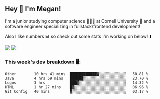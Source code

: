 ## Hey 👋 I'm Megan! 
I'm a junior studying computer science 👩🏻‍💻 at Cornell University 🐻 and a software engineer specializing in fullstack/frontend development!

Also I like numbers 📊 so check out some stats I'm working on below! ⬇️

<img src="https://github-readme-stats.meganyin13.vercel.app/api?username=meganyin13&show_icons=true&hide=stars&count_private=true" />

<img src="https://github-readme-stats.meganyin13.vercel.app/api/top-langs/?username=meganyin13&layout=compact&hide=Jupyter%20Notebook" />

### This week's dev breakdown 🖥:
<!--START_SECTION:waka-->
```text
Other        10 hrs 41 mins  ████████████▓░░░░░░░░░░░░   50.81 % 
Java         4 hrs 59 mins   ██████░░░░░░░░░░░░░░░░░░░   23.70 % 
Logos        3 hrs           ███▓░░░░░░░░░░░░░░░░░░░░░   14.32 % 
HTML         1 hr 27 mins    █▓░░░░░░░░░░░░░░░░░░░░░░░   06.96 % 
Git Config   40 mins         ▓░░░░░░░░░░░░░░░░░░░░░░░░   03.17 % 
```
<!--END_SECTION:waka-->
